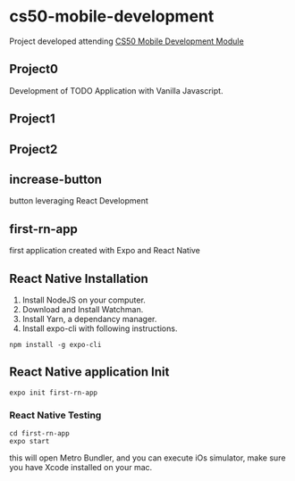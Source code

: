 # cs50-mobile-development

Project developed attending [CS50 Mobile Development Module](https://cs50.harvard.edu/mobile/2018/)

## Project0 ##

Development of TODO Application with Vanilla Javascript.

## Project1 ##

## Project2 ##

## increase-button ##

button leveraging React Development

## first-rn-app ##

first application created with Expo and React Native

## React Native Installation ##

1. Install NodeJS on your computer.
1. Download and Install Watchman.
1. Install Yarn, a dependancy manager.
1. Install expo-cli with following instructions.

```
npm install -g expo-cli
```

## React Native application Init ##

```
expo init first-rn-app
```

### React Native Testing ###

```
cd first-rn-app
expo start
```

this will open Metro Bundler, and you can execute iOs simulator, make sure you have Xcode installed on your mac.
